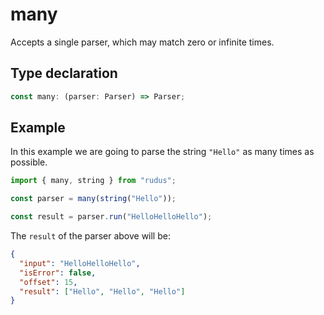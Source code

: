 # many

Accepts a single parser, which may match zero or infinite times.

## Type declaration

```ts
const many: (parser: Parser) => Parser;
```

## Example

In this example we are going to parse the string `"Hello"` as many times as possible.

```ts
import { many, string } from "rudus";

const parser = many(string("Hello"));

const result = parser.run("HelloHelloHello");
```

The `result` of the parser above will be:

```json
{
  "input": "HelloHelloHello",
  "isError": false,
  "offset": 15,
  "result": ["Hello", "Hello", "Hello"]
}
```
